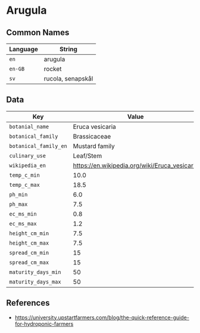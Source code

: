 # Arugula

## Common Names

Language|String
-|-
`en`|arugula
`en-GB`|rocket
`sv`|rucola, senapskål


## Data

Key|Value
-|-
`botanial_name`|Eruca vesicaria
`botanical_family`|Brassicaceae
`botanical_family_en`|Mustard family
`culinary_use`|Leaf/Stem
`wikipedia_en`|https://en.wikipedia.org/wiki/Eruca_vesicaria
`temp_c_min`|10.0
`temp_c_max`|18.5
`ph_min`|6.0
`ph_max`|7.5
`ec_ms_min`|0.8
`ec_ms_max`|1.2
`height_cm_min`|7.5
`height_cm_max`|7.5
`spread_cm_min`|15
`spread_cm_max`|15
`maturity_days_min`|50
`maturity_days_max`|50


## References

* https://university.upstartfarmers.com/blog/the-quick-reference-guide-for-hydroponic-farmers
